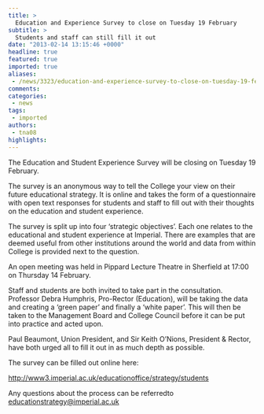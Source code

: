 ```yaml
---
title: >
  Education and Experience Survey to close on Tuesday 19 February
subtitle: >
  Students and staff can still fill it out
date: "2013-02-14 13:15:46 +0000"
headline: true
featured: true
imported: true
aliases:
 - /news/3323/education-and-experience-survey-to-close-on-tuesday-19-february
comments:
categories:
 - news
tags:
 - imported
authors:
 - tna08
highlights:
---
```


The Education and Student Experience Survey will be closing on Tuesday 19 February.

The survey is an anonymous way to tell the College your view on their future educational strategy. It is online and takes the form of a questionnaire with open text responses for students and staff to fill out with their thoughts on the education and student experience.

The survey is split up into four ‘strategic objectives’. Each one relates to the educational and student experience at Imperial. There are examples that are deemed useful from other institutions around the world and data from within College is provided next to the question.

An open meeting was held in Pippard Lecture Theatre in Sherfield at 17:00 on Thursday 14 February.

Staff and students are both invited to take part in the consultation. Professor Debra Humphris, Pro-Rector (Education), will be taking the data and creating a ‘green paper’ and finally a ‘white paper’. This will then be taken to the Management Board and College Council before it can be put into practice and acted upon.

Paul Beaumont, Union President, and Sir Keith O’Nions, President & Rector, have both urged all to fill it out in as much depth as possible.

The survey can be filled out online here:

<http://www3.imperial.ac.uk/educationoffice/strategy/students>

Any questions about the process can be referredto [educationstrategy@imperial.ac.uk](mailto:educationstrategy@imperial.ac.uk)
